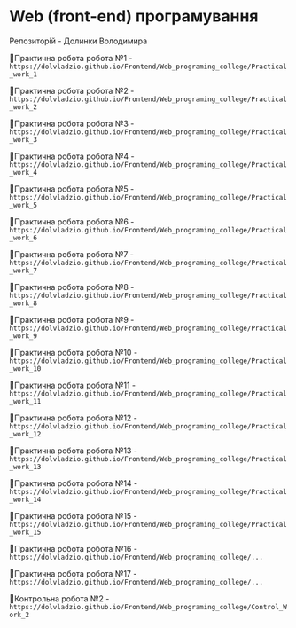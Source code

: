 # Web (front-end) програмування
Репозиторій - Долинки Володимира

📑Практична робота робота №1 - `https://dolvladzio.github.io/Frontend/Web_programing_college/Practical_work_1`

📑Практична робота робота №2 - `https://dolvladzio.github.io/Frontend/Web_programing_college/Practical_work_2`

📑Практична робота робота №3 - `https://dolvladzio.github.io/Frontend/Web_programing_college/Practical_work_3`

📑Практична робота робота №4 - `https://dolvladzio.github.io/Frontend/Web_programing_college/Practical_work_4`

📑Практична робота робота №5 - `https://dolvladzio.github.io/Frontend/Web_programing_college/Practical_work_5`

📑Практична робота робота №6 - `https://dolvladzio.github.io/Frontend/Web_programing_college/Practical_work_6`

📑Практична робота робота №7 - `https://dolvladzio.github.io/Frontend/Web_programing_college/Practical_work_7`

📑Практична робота робота №8 - `https://dolvladzio.github.io/Frontend/Web_programing_college/Practical_work_8`

📑Практична робота робота №9 - `https://dolvladzio.github.io/Frontend/Web_programing_college/Practical_work_9`

📑Практична робота робота №10 - `https://dolvladzio.github.io/Frontend/Web_programing_college/Practical_work_10`

📑Практична робота робота №11 - `https://dolvladzio.github.io/Frontend/Web_programing_college/Practical_work_11`

📑Практична робота робота №12 - `https://dolvladzio.github.io/Frontend/Web_programing_college/Practical_work_12`

📑Практична робота робота №13 - `https://dolvladzio.github.io/Frontend/Web_programing_college/Practical_work_13`

📑Практична робота робота №14 - `https://dolvladzio.github.io/Frontend/Web_programing_college/Practical_work_14`

📑Практична робота робота №15 - `https://dolvladzio.github.io/Frontend/Web_programing_college/Practical_work_15`

📑Практична робота робота №16 - `https://dolvladzio.github.io/Frontend/Web_programing_college/...`

📑Практична робота робота №17 - `https://dolvladzio.github.io/Frontend/Web_programing_college/...`

📑Контрольна робота №2 - `https://dolvladzio.github.io/Frontend/Web_programing_college/Control_Work_2`
